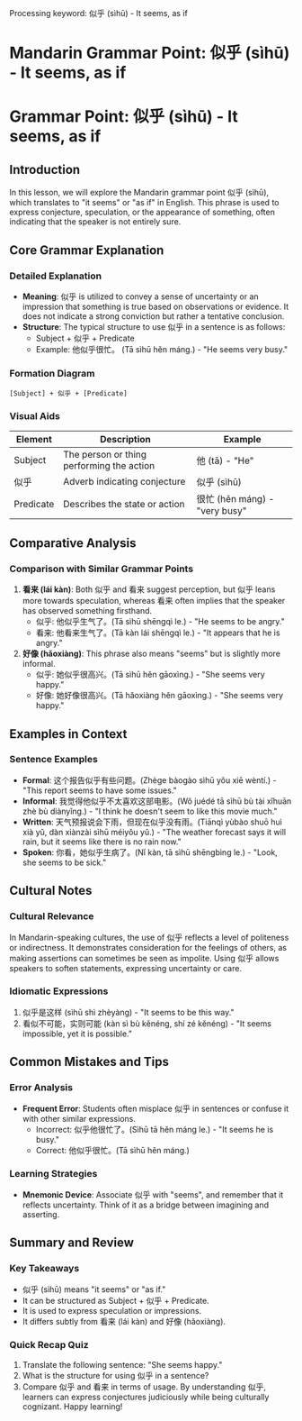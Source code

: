Processing keyword: 似乎 (sìhū) - It seems, as if
# Mandarin Grammar Point: 似乎 (sìhū) - It seems, as if
# Grammar Point: 似乎 (sìhū) - It seems, as if
## Introduction
In this lesson, we will explore the Mandarin grammar point 似乎 (sìhū), which translates to "it seems" or "as if" in English. This phrase is used to express conjecture, speculation, or the appearance of something, often indicating that the speaker is not entirely sure.
## Core Grammar Explanation
### Detailed Explanation
- **Meaning**: 似乎 is utilized to convey a sense of uncertainty or an impression that something is true based on observations or evidence. It does not indicate a strong conviction but rather a tentative conclusion.
- **Structure**: The typical structure to use 似乎 in a sentence is as follows:
  - Subject + 似乎 + Predicate
  - Example: 他似乎很忙。 (Tā sìhū hěn máng.) - "He seems very busy."
### Formation Diagram
```plaintext
[Subject] + 似乎 + [Predicate]
```
### Visual Aids
| Element    | Description                      | Example                          |
|------------|----------------------------------|----------------------------------|
| Subject    | The person or thing performing the action | 他 (tā) - "He"                 |
| 似乎       | Adverb indicating conjecture     | 似乎 (sìhū)                     |
| Predicate  | Describes the state or action     | 很忙 (hěn máng) - "very busy"   |
## Comparative Analysis
### Comparison with Similar Grammar Points
1. **看来 (lái kàn)**: Both 似乎 and 看来 suggest perception, but 似乎 leans more towards speculation, whereas 看来 often implies that the speaker has observed something firsthand.
   - 似乎: 他似乎生气了。(Tā sìhū shēngqì le.) - "He seems to be angry."
   - 看来: 他看来生气了。(Tā kàn lái shēngqì le.) - "It appears that he is angry."
2. **好像 (hǎoxiàng)**: This phrase also means "seems" but is slightly more informal.
   - 似乎: 她似乎很高兴。(Tā sìhū hěn gāoxìng.) - "She seems very happy."
   - 好像: 她好像很高兴。(Tā hǎoxiàng hěn gāoxìng.) - "She seems very happy."
## Examples in Context
### Sentence Examples
- **Formal**: 这个报告似乎有些问题。(Zhège bàogào sìhū yǒu xiē wèntí.) - "This report seems to have some issues."
- **Informal**: 我觉得他似乎不太喜欢这部电影。(Wǒ juédé tā sìhū bù tài xǐhuān zhè bù diànyǐng.) - "I think he doesn't seem to like this movie much."
- **Written**: 天气预报说会下雨，但现在似乎没有雨。(Tiānqì yùbào shuō huì xià yǔ, dàn xiànzài sìhū méiyǒu yǔ.) - "The weather forecast says it will rain, but it seems like there is no rain now."
- **Spoken**: 你看，她似乎生病了。(Nǐ kàn, tā sìhū shēngbìng le.) - "Look, she seems to be sick."
## Cultural Notes
### Cultural Relevance
In Mandarin-speaking cultures, the use of 似乎 reflects a level of politeness or indirectness. It demonstrates consideration for the feelings of others, as making assertions can sometimes be seen as impolite. Using 似乎 allows speakers to soften statements, expressing uncertainty or care.
### Idiomatic Expressions
1. 似乎是这样 (sìhū shì zhèyàng) - "It seems to be this way."
2. 看似不可能，实则可能 (kàn sì bù kěnéng, shí zé kěnéng) - "It seems impossible, yet it is possible."
## Common Mistakes and Tips
### Error Analysis
- **Frequent Error**: Students often misplace 似乎 in sentences or confuse it with other similar expressions.
  - Incorrect: 似乎他很忙了。(Sìhū tā hěn máng le.) - "It seems he is busy."
  - Correct: 他似乎很忙。(Tā sìhū hěn máng.) 
### Learning Strategies
- **Mnemonic Device**: Associate 似乎 with "seems", and remember that it reflects uncertainty. Think of it as a bridge between imagining and asserting.
## Summary and Review
### Key Takeaways
- 似乎 (sìhū) means "it seems" or "as if."
- It can be structured as Subject + 似乎 + Predicate.
- It is used to express speculation or impressions.
- It differs subtly from 看来 (lái kàn) and 好像 (hǎoxiàng).
### Quick Recap Quiz
1. Translate the following sentence: "She seems happy."
2. What is the structure for using 似乎 in a sentence?
3. Compare 似乎 and 看来 in terms of usage. 
By understanding 似乎, learners can express conjectures judiciously while being culturally cognizant. Happy learning!

